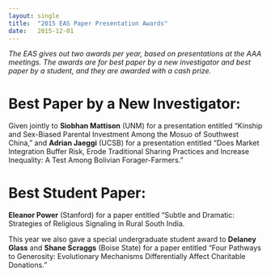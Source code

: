```yaml
---
layout: single
title:  "2015 EAS Paper Presentation Awards"
date:   2015-12-01
---
```



*The EAS gives out two awards per year, based on presentations at the AAA meetings. The awards are for best paper by a new investigator and best paper by a student, and they are awarded with a cash prize.*

# Best Paper by a New Investigator: 
Given jointly to **Siobhan Mattison** (UNM) for a presentation entitled “Kinship and Sex-Biased Parental Investment Among the Mosuo of Southwest China,” and **Adrian Jaeggi** (UCSB) for a presentation entitled “Does Market Integration Buffer Risk, Erode Traditional Sharing Practices and Increase Inequality: A Test Among Bolivian Forager-Farmers.”

# Best Student Paper: 
**Eleanor Power** (Stanford) for a paper entitled “Subtle and Dramatic: Strategies of Religious Signaling in Rural South India.

This year we also gave a special undergraduate student award to **Delaney Glass** and **Shane Scraggs** (Boise State) for a paper entitled “Four Pathways to Generosity: Evolutionary Mechanisms Differentially Affect Charitable Donations.”
